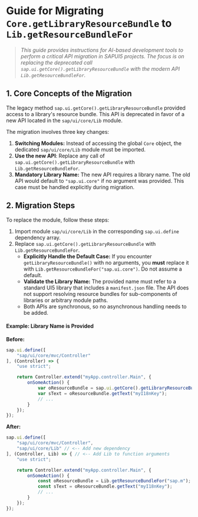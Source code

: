 # Guide for Migrating `Core.getLibraryResourceBundle` to `Lib.getResourceBundleFor`

> *This guide provides instructions for AI-based development tools to perform a critical API migration in SAPUI5 projects. The focus is on replacing the deprecated call `sap.ui.getCore().getLibraryResourceBundle` with the modern API `Lib.getResourceBundleFor`.*

## 1. Core Concepts of the Migration

The legacy method `sap.ui.getCore().getLibraryResourceBundle` provided access to a library's resource bundle. This API is deprecated in favor of a new API located in the `sap/ui/core/Lib` module.

The migration involves three key changes:

1. **Switching Modules:** Instead of accessing the global `Core` object, the dedicated `sap/ui/core/Lib` module must be imported.
2. **Use the new API**: Replace any call of `sap.ui.getCore().getLibraryResourceBundle` with `Lib.getResourceBundleFor`.
3. **Mandatory Library Name:** The new API requires a library name. The old API would default to `"sap.ui.core"` if no argument was provided. This case must be handled explicitly during migration.

## 2. Migration Steps

To replace the module, follow these steps:

1. Import module `sap/ui/core/Lib` in the corresponding `sap.ui.define` dependency array.
2. Replace `sap.ui.getCore().getLibraryResourceBundle` with `Lib.getResourceBundleFor`.
    * **Explicitly Handle the Default Case:** If you encounter `getLibraryResourceBundle()` with no arguments, you **must** replace it with `Lib.getResourceBundleFor("sap.ui.core")`. Do not assume a default.
    * **Validate the Library Name:** The provided name must refer to a standard UI5 library that includes a `manifest.json` file. The API does not support resolving resource bundles for sub-components of libraries or arbitrary module paths.
    * Both APIs are synchronous, so no asynchronous handling needs to be added.

#### Example: Library Name is Provided

**Before:**

```js
sap.ui.define([
    "sap/ui/core/mvc/Controller"
], (Controller) => {
    "use strict";

    return Controller.extend("myApp.controller.Main", {
        onSomeAction() {
            var oResourceBundle = sap.ui.getCore().getLibraryResourceBundle("sap.m");
            var sText = oResourceBundle.getText("myI18nKey");
            // ...
        }
    });
});
```

**After:**

```js
sap.ui.define([
    "sap/ui/core/mvc/Controller",
    "sap/ui/core/Lib" // <-- Add new dependency
], (Controller, Lib) => { // <-- Add Lib to function arguments
    "use strict";

    return Controller.extend("myApp.controller.Main", {
        onSomeAction() {
            const oResourceBundle = Lib.getResourceBundleFor("sap.m");
            const sText = oResourceBundle.getText("myI18nKey");
            // ...
        }
    });
});
```
